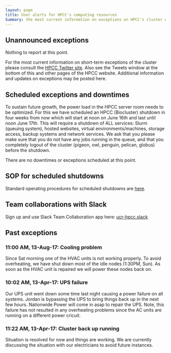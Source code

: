 ```yaml
---
layout: page
title: User alerts for HPCC's computing resources
Summary: the most current information on exceptions on HPCC's cluster will be posted here or on its Twitter site (https://twitter.com/UCR_HPCC).
---
```


## Unannounced exceptions 


Nothing to report at this point. 

For the most current information on short-term exceptions of the cluster please
consult the [HPCC Twitter site](https://twitter.com/UCR_HPCC). Also see the Tweets
window at the bottom of this and other pages of the HPCC website. Additional
information and updates on exceptions may be posted here. 

## Scheduled exceptions and downtimes

To sustain future growth, the power load in the HPCC server room needs to be
optimized. For this we have scheduled an HPCC (Biocluster) shutdown in four
weeks from now which will start at noon on June 16th and last until noon June 17th. This
will require a shutdown of ALL services: Slurm (queuing system), hosted
websites, virtual environments/machines, storage access, backup systems and
network services. We ask that you please make sure that you do not have any
jobs running in the queue, and that you completely logout of the cluster
(pigeon, owl, penguin, pelican, globus) before the shutdown. 

There are no downtimes or exceptions scheduled at this point.

## SOP for scheduled shutdowns

Standard operating procedures for scheduled shutdowns are [here](https://goo.gl/K3YqdH).

## Team collaborations with Slack

Sign up and use Slack Team Collaboration app here: [ucr-hpcc.slack](https://ucr-hpcc.slack.com)


## Past exceptions 

### 11:00 AM, 13-Aug-17: Cooling problem

Since Sat morning one of the HVAC units is not working properly. To avoid overheating, 
we have shut down most of the idle nodes (1:30PM, Sun). As soon as the HVAC unit 
is repaired we will power these nodes back on.

### 10:02 AM, 13-Apr-17: UPS failure

Our UPS unit went down some time last night causing a power failure on all systems. Jordan is bypassing the UPS to bring things back up in the next
few hours. Nationwide Power will come in asap to repair the UPS. Note, this failure has not resulted in any overheating problems since the AC units
are running on a different power cricuit.

### 11:22 AM, 13-Apr-17: Cluster back up running

Situation is resolved for now and things are working. We are currently discussing the situation with our electricians to avoid future instances.

